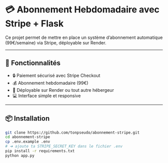 # 💳 Abonnement Hebdomadaire avec Stripe + Flask

Ce projet permet de mettre en place un système d’abonnement automatique (99€/semaine) via Stripe, déployable sur Render.

---

## 🔧 Fonctionnalités

- 🔒 Paiement sécurisé avec Stripe Checkout
- 💰 Abonnement hebdomadaire (99€)
- 🚀 Déployable sur Render ou tout autre hébergeur
- 💻 Interface simple et responsive

---

## 📦 Installation

```bash
git clone https://github.com/tonpseudo/abonnement-stripe.git
cd abonnement-stripe
cp .env.example .env
# ➜ ajoute ta STRIPE_SECRET_KEY dans le fichier .env
pip install -r requirements.txt
python app.py
